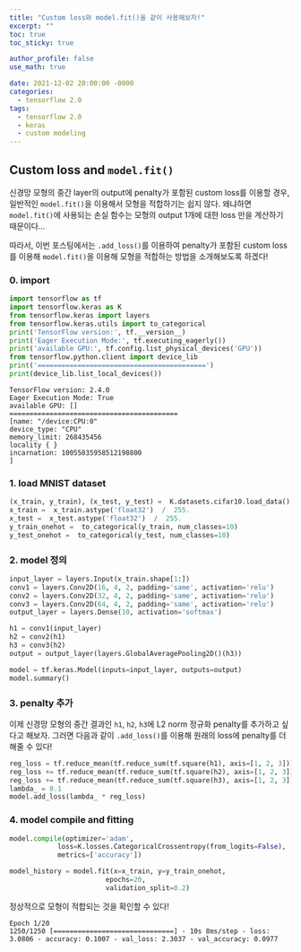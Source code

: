 ```yaml
---
title: "Custom loss와 model.fit()을 같이 사용해보자!"
excerpt: ""
toc: true
toc_sticky: true

author_profile: false
use_math: true

date: 2021-12-02 20:00:00 -0000
categories: 
  - tensorflow 2.0
tags:
  - tensorflow 2.0
  - keras
  - custom modeling
---
```


## Custom loss and `model.fit()`

신경망 모형의 중간 layer의 output에 penalty가 포함된 custom loss를 이용할 경우, 일반적인 `model.fit()`을 이용해서 모형을 적합하기는 쉽지 않다. 왜냐하면 `model.fit()`에 사용되는 손실 함수는 모형의 output 1개에 대한 loss 만을 계산하기 때문이다...

따라서, 이번 포스팅에서는 `.add_loss()`를 이용하여 penalty가 포함된 custom loss를 이용해 `model.fit()`을 이용해 모형을 적합하는 방법을 소개해보도록 하겠다!

### 0. import 

```python
import tensorflow as tf
import tensorflow.keras as K
from tensorflow.keras import layers
from tensorflow.keras.utils import to_categorical
print('TensorFlow version:', tf.__version__)
print('Eager Execution Mode:', tf.executing_eagerly())
print('available GPU:', tf.config.list_physical_devices('GPU'))
from tensorflow.python.client import device_lib
print('==========================================')
print(device_lib.list_local_devices())
```

```
TensorFlow version: 2.4.0 
Eager Execution Mode: True 
available GPU: [] 
========================================== 
[name: "/device:CPU:0" 
device_type: "CPU" 
memory_limit: 268435456 
locality { } 
incarnation: 10055035958512198800 
]
```

### 1. load MNIST dataset

```python
(x_train, y_train), (x_test, y_test) =  K.datasets.cifar10.load_data()
x_train =  x_train.astype('float32')  /  255.
x_test =  x_test.astype('float32')  /  255.
y_train_onehot =  to_categorical(y_train, num_classes=10)
y_test_onehot =  to_categorical(y_test, num_classes=10)
```

### 2. model 정의

```python
input_layer = layers.Input(x_train.shape[1:])
conv1 = layers.Conv2D(16, 4, 2, padding='same', activation='relu')
conv2 = layers.Conv2D(32, 4, 2, padding='same', activation='relu')
conv3 = layers.Conv2D(64, 4, 2, padding='same', activation='relu')
output_layer = layers.Dense(10, activation='softmax')

h1 = conv1(input_layer)
h2 = conv2(h1)
h3 = conv3(h2)
output = output_layer(layers.GlobalAveragePooling2D()(h3))

model = tf.keras.Model(inputs=input_layer, outputs=output)
model.summary()
```

### 3. penalty 추가

이제 신경망 모형의 중간 결과인 `h1`, `h2`, `h3`에 L2 norm 정규화 penalty를 추가하고 싶다고 해보자. 그러면 다음과 같이 `.add_loss()`를 이용해 원래의 loss에 penalty를 더해줄 수 있다!

```python
reg_loss = tf.reduce_mean(tf.reduce_sum(tf.square(h1), axis=[1, 2, 3]))
reg_loss += tf.reduce_mean(tf.reduce_sum(tf.square(h2), axis=[1, 2, 3]))
reg_loss += tf.reduce_mean(tf.reduce_sum(tf.square(h3), axis=[1, 2, 3]))
lambda_ = 0.1
model.add_loss(lambda_ * reg_loss)
```

### 4. model compile and fitting

```python
model.compile(optimizer='adam',
            loss=K.losses.CategoricalCrossentropy(from_logits=False),
            metrics=['accuracy'])
```

```python
model_history = model.fit(x=x_train, y=y_train_onehot, 
                        epochs=20,
                        validation_split=0.2)
```

정상적으로 모형이 적합되는 것을 확인할 수 있다!

```
Epoch 1/20 
1250/1250 [==============================] - 10s 8ms/step - loss: 3.0806 - accuracy: 0.1007 - val_loss: 2.3037 - val_accuracy: 0.0977
```
<!--stackedit_data:
eyJoaXN0b3J5IjpbMTUyOTY5MzQ4MywtMTY0MjE4NDk4NSwyMD
Q5NTQ3MzAzLDIwOTk5OTMwMDQsLTIwNTczMjQ0MDVdfQ==
-->